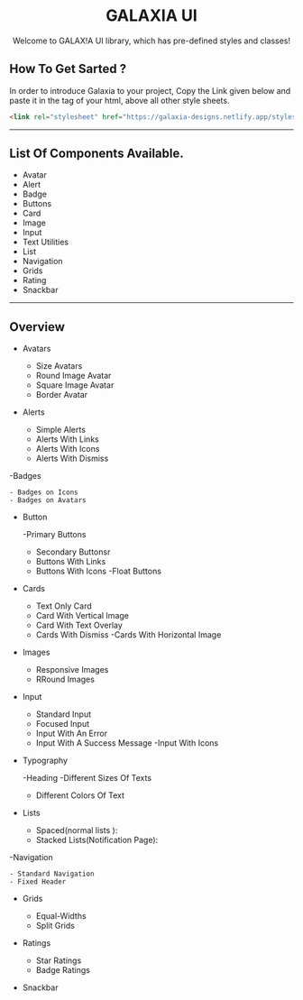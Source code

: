<h1 align="center" >GALAXIA UI</h1>
<p align="center">Welcome to GALAX!A UI library, which has pre-defined styles and classes!</p>


## How To Get Sarted ?
In order to introduce Galaxia to your project, Copy the Link given below and paste it in the tag of your html, above all other style sheets.


```html
<link rel="stylesheet" href="https://galaxia-designs.netlify.app/styles.css" />
```

---

## List Of Components Available.


<ul>
  
  <li>Avatar</li>
  <li>Alert</li>
  <li>Badge</li>
  <li>Buttons</li>
  <li>Card</li>
  <li>Image</li>
  <li>Input</li>
  <li>Text Utilities </li>
  <li>List</li>
  <li>Navigation</li>
  <li>Grids</li>
  <li>Rating</li>
  <li>Snackbar</li>
</ul>

---

## Overview 

- Avatars

    - Size Avatars 
    - Round Image Avatar
    - Square Image Avatar
    - Border Avatar
    
 - Alerts

    - Simple Alerts
    - Alerts With Links
    - Alerts With Icons
    - Alerts With Dismiss
    
  -Badges
 
    - Badges on Icons
    - Badges on Avatars
  
  - Button

    -Primary Buttons
    - Secondary Buttonsr
    - Buttons With Links
    - Buttons With Icons
    -Float Buttons
    
    
  - Cards

    - Text Only Card
    - Card With Vertical Image
    - Card With Text Overlay
    - Cards With Dismiss
    -Cards With Horizontal Image
    
  - Images

    - Responsive Images
    - RRound Images

    
  - Input

    - Standard Input
    - Focused Input
    - Input With An Error
    - Input With A Success Message
    -Input With Icons
    
  - Typography

    -Heading
    -Different Sizes Of Texts
    - Different Colors Of Text
 
 
  - Lists

    - Spaced(normal lists ):
    - Stacked Lists(Notification Page):

    
  -Navigation

    - Standard Navigation  
    - Fixed Header

    
  - Grids

    - Equal-Widths
    - Split Grids

    
  - Ratings

    - Star Ratings 
    - Badge Ratings
  
    
 - Snackbar

  
 
